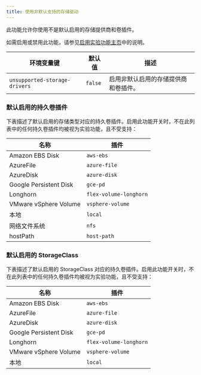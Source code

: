 ```yaml
---
title: 使用非默认支持的存储驱动
---
```


此功能允许你使用不是默认启用的存储提供商和卷插件。

如需启用或禁用此功能，请参见[启用实验功能主页](./enable-experimental-features.md)中的说明。

| 环境变量键 | 默认值 | 描述 |
---|---|---
| `unsupported-storage-drivers` | `false` | 启用非默认启用的存储提供商和卷插件。 |

### 默认启用的持久卷插件
下表描述了默认启用的存储类型对应的持久卷插件。启用此功能开关时，不在此列表中的任何持久卷插件均被视为实验功能，且不受支持：

| 名称 | 插件 |
--------|----------
| Amazon EBS Disk | `aws-ebs` |
| AzureFile | `azure-file` |
| AzureDisk | `azure-disk` |
| Google Persistent Disk | `gce-pd` |
| Longhorn | `flex-volume-longhorn` |
| VMware vSphere Volume | `vsphere-volume` |
| 本地 | `local` |
| 网络文件系统 | `nfs` |
| hostPath | `host-path` |

### 默认启用的 StorageClass
下表描述了默认启用的 StorageClass 对应的持久卷插件。启用此功能开关时，不在此列表中的任何持久卷插件均被视为实验功能，且不受支持：

| 名称 | 插件 |
--------|--------
| Amazon EBS Disk | `aws-ebs` |
| AzureFile | `azure-file` |
| AzureDisk | `azure-disk` |
| Google Persistent Disk | `gce-pd` |
| Longhorn | `flex-volume-longhorn` |
| VMware vSphere Volume | `vsphere-volume` |
| 本地 | `local` |